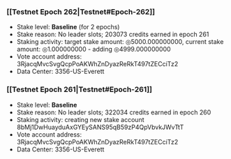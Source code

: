 ### [[Testnet Epoch 262|Testnet#Epoch-262]]
* Stake level: **Baseline** (for 2 epochs)
* Stake reason: No leader slots; 203073 credits earned in epoch 261
* Staking activity: target stake amount: ◎5000.000000000, current stake amount: ◎1.000000000 - adding ◎4999.000000000
* Vote account address: 3RjacqMvcSvgQcpPoAKWhZnDyazReRkT497tZECciTz2
* Data Center: 3356-US-Everett
### [[Testnet Epoch 261|Testnet#Epoch-261]]
* Stake level: **Baseline**
* Stake reason: No leader slots; 322034 credits earned in epoch 260
* Staking activity: creating new stake account 8bMj1DwHuayduAxGYEySANS95qB59zP4QpVbvkJWvTtT
* Vote account address: 3RjacqMvcSvgQcpPoAKWhZnDyazReRkT497tZECciTz2
* Data Center: 3356-US-Everett